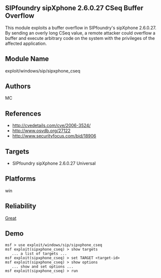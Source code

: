 ## SIPfoundry sipXphone 2.6.0.27 CSeq Buffer Overflow

This module exploits a buffer overflow in SIPfoundry's 
sipXphone 2.6.0.27. By sending an overly long CSeq value, a 
remote attacker could overflow a buffer and execute 
arbitrary code on the system with the privileges of the 
affected application.


## Module Name
exploit/windows/sip/sipxphone_cseq

## Authors
MC


## References
* http://cvedetails.com/cve/2006-3524/
* http://www.osvdb.org/27122
* http://www.securityfocus.com/bid/18906



## Targets
* SIPfoundry sipXphone 2.6.0.27 Universal


## Platforms
win

## Reliability
[Great](https://github.com/rapid7/metasploit-framework/wiki/Exploit-Ranking)

## Demo

```
msf > use exploit/windows/sip/sipxphone_cseq
msf exploit(sipxphone_cseq) > show targets
   ... a list of targets ...
msf exploit(sipxphone_cseq) > set TARGET <target-id>
msf exploit(sipxphone_cseq) > show options
   ... show and set options ...
msf exploit(sipxphone_cseq) > run
```
    
    